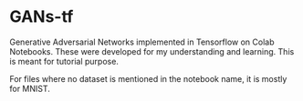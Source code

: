# GANs-tf
Generative Adversarial Networks implemented in Tensorflow on Colab Notebooks. These were developed for my understanding and learning. This is meant for tutorial purpose.

For files where no dataset is mentioned in the notebook name, it is mostly for MNIST.
